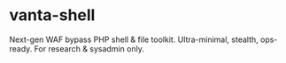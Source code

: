 # vanta-shell
Next-gen WAF bypass PHP shell &amp; file toolkit. Ultra-minimal, stealth, ops-ready. For research &amp; sysadmin only.
